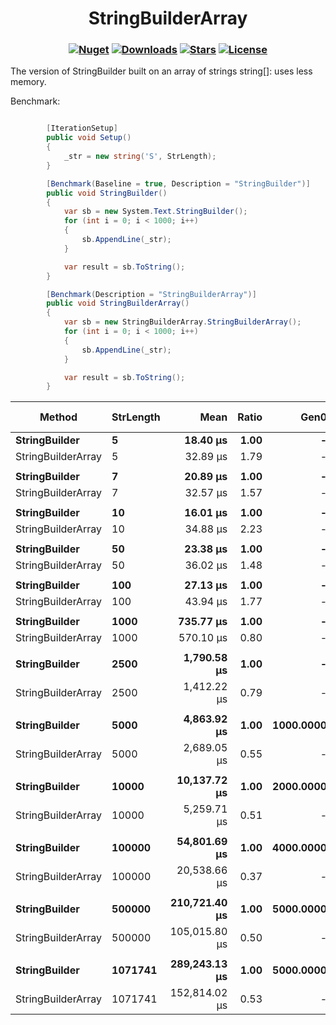 <h1 align="center">
  <a>StringBuilderArray</a>
</h1>

<h3 align="center">

  [![Nuget](https://img.shields.io/nuget/v/StringBuilderArray?logo=StringBuilderArray)](https://www.nuget.org/packages/StringBuilderArray/)
  [![Downloads](https://img.shields.io/nuget/dt/StringBuilderArray.svg)](https://www.nuget.org/packages/StringBuilderArray/)
  [![Stars](https://img.shields.io/github/stars/SoftStoneDevelop/StringBuilderArray?color=brightgreen)](https://github.com/SoftStoneDevelop/StringBuilderArray/stargazers)
  [![License](https://img.shields.io/badge/license-MIT-blue.svg)](LICENSE)

</h3>

The version of StringBuilder built on an array of strings string[]: uses less memory.

Benchmark:

```C#

        [IterationSetup]
        public void Setup()
        {
            _str = new string('S', StrLength);
        }

        [Benchmark(Baseline = true, Description = "StringBuilder")]
        public void StringBuilder()
        {
            var sb = new System.Text.StringBuilder();
            for (int i = 0; i < 1000; i++)
            {
                sb.AppendLine(_str);
            }

            var result = sb.ToString();
        }

        [Benchmark(Description = "StringBuilderArray")]
        public void StringBuilderArray()
        {
            var sb = new StringBuilderArray.StringBuilderArray();
            for (int i = 0; i < 1000; i++)
            {
                sb.AppendLine(_str);
            }

            var result = sb.ToString();
        }

```

|             Method | StrLength |          Mean | Ratio |      Gen0 |      Gen1 |      Gen2 |     Allocated | Alloc Ratio |
|------------------- |---------- |--------------:|------:|----------:|----------:|----------:|--------------:|------------:|
|      **StringBuilder** |         **5** |      **18.40 μs** |  **1.00** |         **-** |         **-** |         **-** |      **30.98 KB** |        **1.00** |
| StringBuilderArray |         5 |      32.89 μs |  1.79 |         - |         - |         - |       34.7 KB |        1.12 |
|                    |           |               |       |           |           |           |               |             |
|      **StringBuilder** |         **7** |      **20.89 μs** |  **1.00** |         **-** |         **-** |         **-** |      **50.59 KB** |        **1.00** |
| StringBuilderArray |         7 |      32.57 μs |  1.57 |         - |         - |         - |      38.61 KB |        0.76 |
|                    |           |               |       |           |           |           |               |             |
|      **StringBuilder** |        **10** |      **16.01 μs** |  **1.00** |         **-** |         **-** |         **-** |      **56.45 KB** |        **1.00** |
| StringBuilderArray |        10 |      34.88 μs |  2.23 |         - |         - |         - |      44.47 KB |        0.79 |
|                    |           |               |       |           |           |           |               |             |
|      **StringBuilder** |        **50** |      **23.38 μs** |  **1.00** |         **-** |         **-** |         **-** |     **206.36 KB** |        **1.00** |
| StringBuilderArray |        50 |      36.02 μs |  1.48 |         - |         - |         - |     122.59 KB |        0.59 |
|                    |           |               |       |           |           |           |               |             |
|      **StringBuilder** |       **100** |      **27.13 μs** |  **1.00** |         **-** |         **-** |         **-** |      **413.8 KB** |        **1.00** |
| StringBuilderArray |       100 |      43.94 μs |  1.77 |         - |         - |         - |     220.25 KB |        0.53 |
|                    |           |               |       |           |           |           |               |             |
|      **StringBuilder** |      **1000** |     **735.77 μs** |  **1.00** |         **-** |         **-** |         **-** |    **3935.53 KB** |        **1.00** |
| StringBuilderArray |      1000 |     570.10 μs |  0.80 |         - |         - |         - |    1978.06 KB |        0.50 |
|                    |           |               |       |           |           |           |               |             |
|      **StringBuilder** |      **2500** |   **1,790.58 μs** |  **1.00** |         **-** |         **-** |         **-** |    **9804.08 KB** |        **1.00** |
| StringBuilderArray |      2500 |   1,412.22 μs |  0.79 |         - |         - |         - |    4907.75 KB |        0.50 |
|                    |           |               |       |           |           |           |               |             |
|      **StringBuilder** |      **5000** |   **4,863.92 μs** |  **1.00** | **1000.0000** |         **-** |         **-** |   **19583.76 KB** |        **1.00** |
| StringBuilderArray |      5000 |   2,689.05 μs |  0.55 |         - |         - |         - |    9790.56 KB |        0.50 |
|                    |           |               |       |           |           |           |               |             |
|      **StringBuilder** |     **10000** |  **10,137.72 μs** |  **1.00** | **2000.0000** | **1000.0000** |         **-** |   **39162.77 KB** |        **1.00** |
| StringBuilderArray |     10000 |   5,259.71 μs |  0.51 |         - |         - |         - |   19556.19 KB |        0.50 |
|                    |           |               |       |           |           |           |               |             |
|      **StringBuilder** |    **100000** |  **54,801.69 μs** |  **1.00** | **4000.0000** | **4000.0000** | **3000.0000** |  **390802.44 KB** |        **1.00** |
| StringBuilderArray |    100000 |  20,538.66 μs |  0.37 |         - |         - |         - |  195337.44 KB |        0.50 |
|                    |           |               |       |           |           |           |               |             |
|      **StringBuilder** |    **500000** | **210,721.40 μs** |  **1.00** | **5000.0000** | **4000.0000** | **4000.0000** | **1953310.77 KB** |        **1.00** |
| StringBuilderArray |    500000 | 105,015.80 μs |  0.50 |         - |         - |         - |  976587.44 KB |        0.50 |
|                    |           |               |       |           |           |           |               |             |
|      **StringBuilder** |   **1071741** | **289,243.13 μs** |  **1.00** | **5000.0000** | **4000.0000** | **4000.0000** |  **4186664.2 KB** |        **1.00** |
| StringBuilderArray |   1071741 | 152,814.02 μs |  0.53 |         - |         - |         - | 2093269.08 KB |        0.50 |


